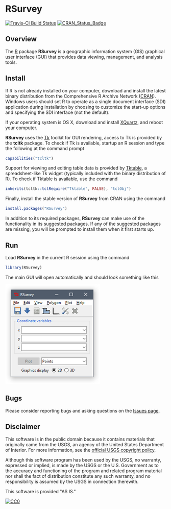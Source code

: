 # RSurvey

[![Travis-CI Build Status](https://travis-ci.org/jfisher-usgs/RSurvey.svg?branch=master)](https://travis-ci.org/jfisher-usgs/RSurvey)
[![CRAN_Status_Badge](https://www.r-pkg.org/badges/version/RSurvey)](https://CRAN.R-project.org/package=RSurvey)

## Overview

The [R](https://www.r-project.org/) package **RSurvey** is a geographic information system (GIS) graphical user interface (GUI)
that provides data viewing, management, and analysis tools.

## Install

If R is not already installed on your computer, download and install the latest binary distribution from
the Comprehensive R Archive Network ([CRAN](https://cran.r-project.org/)).
Windows users should set R to operate as a single document interface (SDI) application during installation
by choosing to customize the start-up options and specifying the SDI interface (not the default).

If your operating system is OS X, download and install [XQuartz](https://www.xquartz.org/), and reboot your computer.

**RSurvey** uses the [Tk](http://www.tkdocs.com/) toolkit for GUI rendering,
access to Tk is provided by the **tcltk** package.
To check if Tk is available, startup an R session and type the following at the command prompt

```r
capabilities("tcltk")
```

Support for viewing and editing table data is provided by [Tktable](http://tktable.sourceforge.net/),
a spreadsheet-like Tk widget (typically included with the binary distribution of R).
To check if Tktable is available, use the command

```r
inherits(tcltk::tclRequire("Tktable", FALSE), "tclObj")
```

Finally, install the stable version of **RSurvey** from CRAN using the command

```r
install.packages("RSurvey")
```

In addition to its required packages, **RSurvey** can make use of the functionality in its suggested packages.
If any of the suggested packages are missing, you will be prompted to install them when it first starts up.

## Run

Load **RSurvey** in the current R session using the command

```r
library(RSurvey)
```

The main GUI will open automatically and should look something like this

![](inst/images/screenshot.png)

## Bugs

Please consider reporting bugs and asking questions on the
[Issues page](https://github.com/jfisher-usgs/RSurvey/issues).

## Disclaimer

This software is in the public domain because it contains materials that originally came from the USGS,
an agency of the United States Department of Interior.
For more information, see the
[official USGS copyright policy](https://www2.usgs.gov/visual-id/credit_usgs.html "official USGS copyright policy").

Although this software program has been used by the USGS, no warranty, expressed or implied,
is made by the USGS or the U.S. Government as to the accuracy and functioning of the program and related program material nor shall the fact of distribution constitute any such warranty,
and no responsibility is assumed by the USGS in connection therewith.

This software is provided "AS IS."

[![CC0](https://i.creativecommons.org/p/zero/1.0/88x31.png)](https://creativecommons.org/publicdomain/zero/1.0/)
